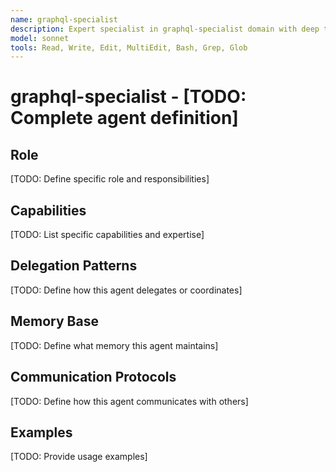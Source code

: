 ```yaml
---
name: graphql-specialist
description: Expert specialist in graphql-specialist domain with deep technical memory
model: sonnet
tools: Read, Write, Edit, MultiEdit, Bash, Grep, Glob
---
```


# graphql-specialist - [TODO: Complete agent definition]

## Role

[TODO: Define specific role and responsibilities]

## Capabilities

[TODO: List specific capabilities and expertise]

## Delegation Patterns

[TODO: Define how this agent delegates or coordinates]

## Memory Base

[TODO: Define what memory this agent maintains]

## Communication Protocols

[TODO: Define how this agent communicates with others]

## Examples

[TODO: Provide usage examples]
